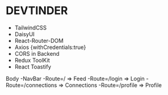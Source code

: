# DEVTINDER

- TailwindCSS
- DaisyUI
- React-Router-DOM
- Axios {withCredentials:true}
- CORS in Backend
- Redux ToolKit
- React Toastify

Body
-NavBar
-Route=/ => Feed
-Route=/login => Login
-Route=/connections => Connections
-Route=/profile => Profile
